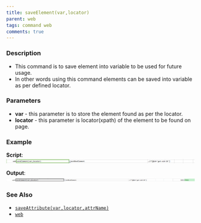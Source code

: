 ```yaml
---
title: saveElement(var,locator)
parent: web
tags: command web
comments: true
---
```


### Description

- This command is to save element into variable to be used for future usage.
- In other words using this command elements can be saved into variable as per defined locator.

### Parameters

- **var** - this parameter is to store the element found as per the locator.
- **locator** - this parameter is locator(xpath) of the element to be found on page.

### Example

**Script**:<br/>
![](image/saveElement_01.png)

**Output**:<br/>
![](image/saveElement_02.png)

### See Also

- [`saveAttribute(var,locator,attrName)`](saveAttribute(var,locator,attrName))
- [`web`](index)
